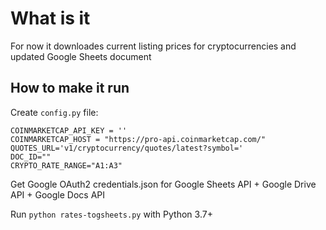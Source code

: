 # What is it

For now it downloades current listing prices for cryptocurrencies and updated Google Sheets document


## How to make it run
Create `config.py` file:

```
COINMARKETCAP_API_KEY = ''
COINMARKETCAP_HOST = "https://pro-api.coinmarketcap.com/"
QUOTES_URL='v1/cryptocurrency/quotes/latest?symbol='
DOC_ID=""
CRYPTO_RATE_RANGE="A1:A3"
```

Get Google OAuth2 credentials.json for Google Sheets API + Google Drive API + Google Docs API

Run `python rates-togsheets.py` with Python 3.7+
